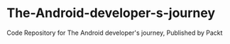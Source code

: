 # The-Android-developer-s-journey
Code Repository for The Android developer's journey, Published by Packt
